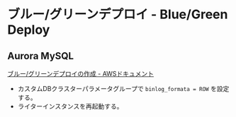 # ブルー/グリーンデプロイ - Blue/Green Deploy
## Aurora MySQL
[ブルー/グリーンデプロイの作成 - AWSドキュメント](https://docs.aws.amazon.com/ja_jp/AmazonRDS/latest/AuroraUserGuide/blue-green-deployments-creating.html)
- カスタムDBクラスターパラメータグループで `binlog_formata = ROW` を設定する。
- ライターインスタンスを再起動する。